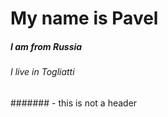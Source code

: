 # My name is Pavel
##### I am from Russia
###### I live in Togliatti

####### - this is not a header
